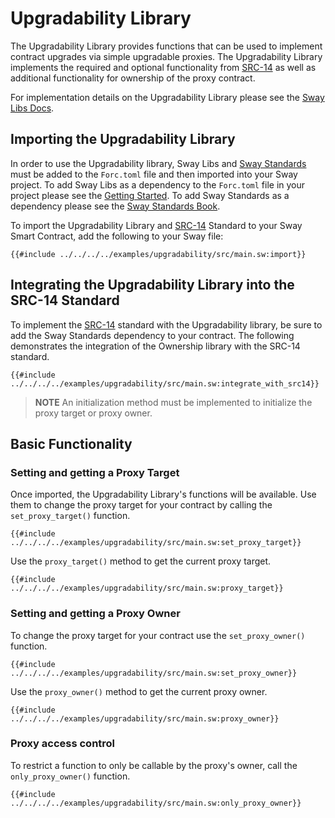 # Upgradability Library

The Upgradability Library provides functions that can be used to implement contract upgrades via simple upgradable proxies. The Upgradability Library implements the required and optional functionality from [SRC-14](https://docs.fuel.network/docs/sway-standards/src-14-simple-upgradeable-proxies/) as well as additional functionality for ownership of the proxy contract.

For implementation details on the Upgradability Library please see the [Sway Libs Docs](https://fuellabs.github.io/sway-libs/master/sway_libs/upgradability/index.html).

## Importing the Upgradability Library

In order to use the Upgradability library, Sway Libs and [Sway Standards](https://docs.fuel.network/docs/sway-standards/) must be added to the `Forc.toml` file and then imported into your Sway project. To add Sway Libs as a dependency to the `Forc.toml` file in your project please see the [Getting Started](../getting_started/index.md). To add Sway Standards as a dependency please see the [Sway Standards Book](https://docs.fuel.network/docs/sway-standards/#using-a-standard).

To import the Upgradability Library and [SRC-14](https://docs.fuel.network/docs/sway-standards/src-14-simple-upgradeable-proxies/) Standard to your Sway Smart Contract, add the following to your Sway file:

```sway
{{#include ../../../../examples/upgradability/src/main.sw:import}}
```

## Integrating the Upgradability Library into the SRC-14 Standard

To implement the [SRC-14](https://docs.fuel.network/docs/sway-standards/src-14-simple-upgradeable-proxies/) standard with the Upgradability library, be sure to add the Sway Standards dependency to your contract. The following demonstrates the integration of the Ownership library with the SRC-14 standard.

```sway
{{#include ../../../../examples/upgradability/src/main.sw:integrate_with_src14}}
```

> **NOTE** An initialization method must be implemented to initialize the proxy target or proxy owner.

## Basic Functionality

### Setting and getting a Proxy Target

Once imported, the Upgradability Library's functions will be available. Use them to change the proxy target for your contract by calling the `set_proxy_target()` function.

```sway
{{#include ../../../../examples/upgradability/src/main.sw:set_proxy_target}}
```

Use the `proxy_target()` method to get the current proxy target.

```sway
{{#include ../../../../examples/upgradability/src/main.sw:proxy_target}}
```

### Setting and getting a Proxy Owner

To change the proxy target for your contract use the `set_proxy_owner()` function.

```sway
{{#include ../../../../examples/upgradability/src/main.sw:set_proxy_owner}}
```

Use the `proxy_owner()` method to get the current proxy owner.

```sway
{{#include ../../../../examples/upgradability/src/main.sw:proxy_owner}}
```

### Proxy access control

To restrict a function to only be callable by the proxy's owner, call the `only_proxy_owner()` function.

```sway
{{#include ../../../../examples/upgradability/src/main.sw:only_proxy_owner}}
```
